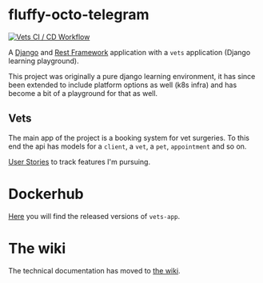 # fluffy-octo-telegram
[![Vets CI / CD Workflow](https://github.com/w3s7y/fluffy-octo-telegram/actions/workflows/vets.yml/badge.svg)](https://github.com/w3s7y/fluffy-octo-telegram/actions/workflows/vets.yml)

A [Django](https://docs.djangoproject.com/) and [Rest Framework](https://www.django-rest-framework.org/)
application with a `vets` application (Django learning playground).

This project was originally a pure django learning environment, it has since been extended to include platform options
as well (k8s infra) and has become a bit of a playground for that as well. 

## Vets
The main app of the project is a booking system for vet surgeries.  To this end the api has 
models for a `client`, a `vet`, a `pet`, `appointment` and so on.

[User Stories](https://github.com/w3s7y/fluffy-octo-telegram/issues?q=label%3Astory) to track features I'm pursuing.

# Dockerhub
[Here](https://hub.docker.com/repository/docker/theshipyard/vets-app/general) you will find the released versions
of `vets-app`.

# The wiki
The technical documentation has moved to 
[the wiki](https://github.com/w3s7y/fluffy-octo-telegram/wiki).
